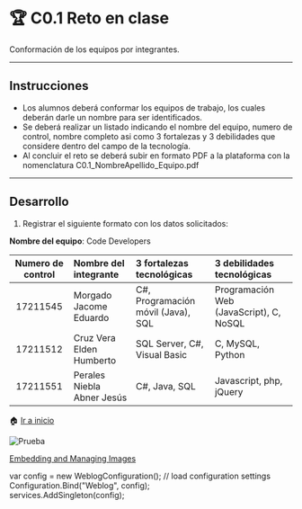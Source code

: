 # :trophy: C0.1 Reto en clase

Conformación de los equipos por integrantes.
___

## Instrucciones

- Los alumnos deberá conformar los equipos de trabajo, los cuales deberán darle un nombre para ser identificados.
- Se deberá realizar un listado indicando el nombre del equipo, numero de control, nombre completo asi como 3 fortalezas y 3 debilidades que considere dentro del campo de la tecnología.
- Al concluir el reto se deberá subir en formato PDF a la plataforma con la nomenclatura C0.1_NombreApellido_Equipo.pdf

___

## Desarrollo

1. Registrar el siguiente formato con los datos solicitados:

**Nombre del equipo**: Code Developers

Numero de control | Nombre del integrante | 3 fortalezas tecnológicas | 3 debilidades tecnológicas
:-: | :-- | :-- |:--
17211545 | Morgado Jacome Eduardo  | C#, Programación móvil (Java), SQL | Programación Web (JavaScript), C, NoSQL
17211512 | Cruz Vera Elden Humberto  | SQL Server, C#, Visual Basic | C, MySQL, Python
17211551 | Perales Niebla Abner Jesús  | C#, Java, SQL | Javascript, php, jQuery

:house: [Ir a inicio](../docs/D0_Introduccion.md)


![Prueba](https://hardzone.es/app/uploads-hardzone.es/2020/05/Intel-vs-AMD.jpg)

[Embedding and Managing Images](https://markdownmonster.west-wind.com/docs/index.htm)

var config = new WeblogConfiguration();
    // load configuration settings
    Configuration.Bind("Weblog", config);   
    services.AddSingleton(config);
    